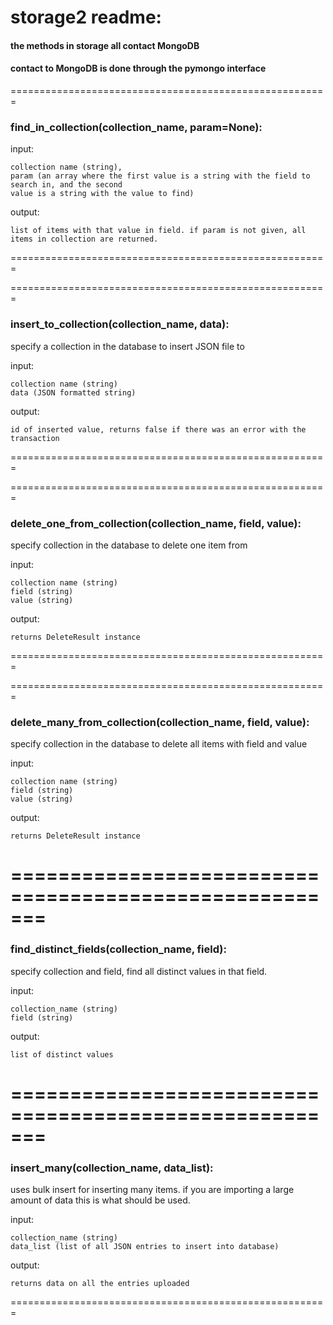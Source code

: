 # storage2 readme:

#### the methods in storage all contact MongoDB
#### contact to MongoDB is done through the pymongo interface

=======================================================
### find_in_collection(collection_name, param=None): 
input: 

	collection name (string), 
	param (an array where the first value is a string with the field to search in, and the second
	value is a string with the value to find)

output: 

	list of items with that value in field. if param is not given, all items in collection are returned. 


=======================================================

=======================================================
### insert_to_collection(collection_name, data): 

specify a collection in the database to insert JSON file to

input: 

	collection name (string)
	data (JSON formatted string)

output:

	id of inserted value, returns false if there was an error with the transaction

=======================================================

=======================================================
### delete_one_from_collection(collection_name, field, value): 

specify collection in the database to delete one item from

input: 

	collection name (string)
	field (string)
	value (string)

output:


	returns DeleteResult instance

=======================================================

=======================================================
### delete_many_from_collection(collection_name, field, value): 

specify collection in the database to delete all items with field and value

input: 

	collection name (string)
	field (string)
	value (string)

output:


	returns DeleteResult instance

=======================================================
=======================================================
### find_distinct_fields(collection_name, field): 

specify collection and field, find all distinct values in that field.

input:

	collection_name (string)
	field (string)

output:

	list of distinct values

	

=======================================================
=======================================================
### insert_many(collection_name, data_list):

uses bulk insert for inserting many items. if you are importing a large amount of data this is what should be used.

input:

	collection_name (string)
	data_list (list of all JSON entries to insert into database)

output:


	returns data on all the entries uploaded

=======================================================
